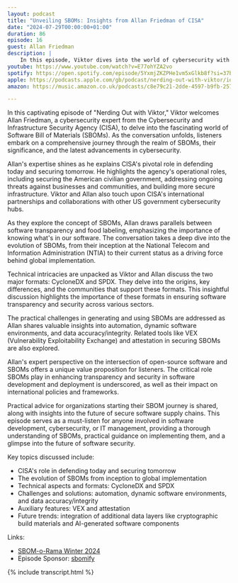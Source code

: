 ```yaml
---
layout: podcast
title: "Unveiling SBOMs: Insights from Allan Friedman of CISA"
date: "2024-07-29T00:00:00+01:00"
duration: 86
episode: 16
guest: Allan Friedman
description: |
    In this episode, Viktor dives into the world of cybersecurity with Allan Friedman from CISA, exploring the crucial role of Software Bill of Materials (SBOMs) in securing software supply chains. From the evolution and importance of SBOMs to their technical nuances, and international policy impacts, Allan shares expert insights that are a must-listen for anyone involved in software development, cybersecurity, or IT management.
youtube: https://www.youtube.com/watch?v=E77ohYZA2vo
spotify: https://open.spotify.com/episode/5YxmjZKZPHe1vm5xGlkb8f?si=37bcae01b6164c3b
apple: https://podcasts.apple.com/gb/podcast/nerding-out-with-viktor/id1722663295?i=1000663625721
amazon: https://music.amazon.co.uk/podcasts/c8e79c21-2dde-4597-b9fb-257ecbc2bf29/episodes/6dec5f6b-e4e6-4a11-9c99-5d2a0ed6aa5a/nerding-out-with-viktor-sboms-and-cybersecurity-a-deep-dive-with-allan-friedman

---
```


In this captivating episode of "Nerding Out with Viktor," Viktor welcomes Allan Friedman, a cybersecurity expert from the Cybersecurity and Infrastructure Security Agency (CISA), to delve into the fascinating world of Software Bill of Materials (SBOMs). As the conversation unfolds, listeners embark on a comprehensive journey through the realm of SBOMs, their significance, and the latest advancements in cybersecurity.

Allan's expertise shines as he explains CISA's pivotal role in defending today and securing tomorrow. He highlights the agency's operational roles, including securing the American civilian government, addressing ongoing threats against businesses and communities, and building more secure infrastructure. Viktor and Allan also touch upon CISA's international partnerships and collaborations with other US government cybersecurity hubs.

As they explore the concept of SBOMs, Allan draws parallels between software transparency and food labeling, emphasizing the importance of knowing what's in our software. The conversation takes a deep dive into the evolution of SBOMs, from their inception at the National Telecom and Information Administration (NTIA) to their current status as a driving force behind global implementation.

Technical intricacies are unpacked as Viktor and Allan discuss the two major formats: CycloneDX and SPDX. They delve into the origins, key differences, and the communities that support these formats. This insightful discussion highlights the importance of these formats in ensuring software transparency and security across various sectors.

The practical challenges in generating and using SBOMs are addressed as Allan shares valuable insights into automation, dynamic software environments, and data accuracy/integrity. Related tools like VEX (Vulnerability Exploitability Exchange) and attestation in securing SBOMs are also explored.

Allan's expert perspective on the intersection of open-source software and SBOMs offers a unique value proposition for listeners. The critical role SBOMs play in enhancing transparency and security in software development and deployment is underscored, as well as their impact on international policies and frameworks.

Practical advice for organizations starting their SBOM journey is shared, along with insights into the future of secure software supply chains. This episode serves as a must-listen for anyone involved in software development, cybersecurity, or IT management, providing a thorough understanding of SBOMs, practical guidance on implementing them, and a glimpse into the future of software security.

Key topics discussed include:

* CISA's role in defending today and securing tomorrow
* The evolution of SBOMs from inception to global implementation
* Technical aspects and formats: CycloneDX and SPDX
* Challenges and solutions: automation, dynamic software environments, and data accuracy/integrity
* Auxiliary features: VEX and attestation
* Future trends: integration of additional data layers like cryptographic build materials and AI-generated software components

Links:

* [SBOM-o-Rama Winter 2024](https://www.cisa.gov/news-events/events/sbom-rama-winter-2024)
* Episode Sponsor: [sbomify](https://sbomify.com)

{% include transcript.html %}
